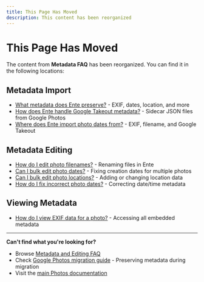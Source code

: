 ```yaml
---
title: This Page Has Moved
description: This content has been reorganized
---
```


# This Page Has Moved

The content from **Metadata FAQ** has been reorganized. You can find it in the following locations:

## Metadata Import

- [What metadata does Ente preserve?](/photos/faq/metadata-and-editing) - EXIF, dates, location, and more
- [How does Ente handle Google Takeout metadata?](/photos/faq/metadata-and-editing) - Sidecar JSON files from Google Photos
- [Where does Ente import photo dates from?](/photos/faq/metadata-and-editing) - EXIF, filename, and Google Takeout

## Metadata Editing

- [How do I edit photo filenames?](/photos/faq/metadata-and-editing) - Renaming files in Ente
- [Can I bulk edit photo dates?](/photos/faq/metadata-and-editing) - Fixing creation dates for multiple photos
- [Can I bulk edit photo locations?](/photos/faq/metadata-and-editing) - Adding or changing location data
- [How do I fix incorrect photo dates?](/photos/faq/metadata-and-editing) - Correcting date/time metadata

## Viewing Metadata

- [How do I view EXIF data for a photo?](/photos/faq/metadata-and-editing) - Accessing all embedded metadata

---

**Can't find what you're looking for?**

- Browse [Metadata and Editing FAQ](/photos/faq/metadata-and-editing)
- Check [Google Photos migration guide](/photos/migration/from-google-photos/) - Preserving metadata during migration
- Visit the [main Photos documentation](/photos/)
